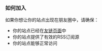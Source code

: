 <div id="friend-circle-lite-root"></div>
<script>
    if (typeof UserConfig === 'undefined') {
        var UserConfig = {
            // 填写你的fc Lite地址
            private_api_url: 'https://fc.fis.ink/',
            // 点击加载更多时，一次最多加载几篇文章，默认20
            page_turning_number: 24,
            // 头像加载失败时，默认头像地址
            error_img: 'https://cdn.fis.ink/img/2025/07/22/687f17323321a.png',
        }
    }
</script>
<link rel="stylesheet" href="https://fastly.jsdelivr.net/gh/willow-god/Friend-Circle-Lite/main/fclite.min.css">
<script src="https://fastly.jsdelivr.net/gh/willow-god/Friend-Circle-Lite/main/fclite.min.js"></script>


### 如何加入

如果你想让你的站点出现在朋友圈中，请确保：

- 你的站点已经在[友链页面](/friends)中
- 你的站点提供了有效的RSS订阅源
- 你的站点能够正常访问
